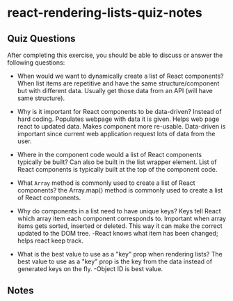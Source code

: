 # react-rendering-lists-quiz-notes

## Quiz Questions

After completing this exercise, you should be able to discuss or answer the following questions:

- When would we want to dynamically create a list of React components?
  When list items are repetitive and have the same structure/component but with different data.
  Usually get those data from an API (will have same structure).

- Why is it important for React components to be data-driven?
  Instead of hard coding. Populates webpage with data it is given.
  Helps web page react to updated data.
  Makes component more re-usable.
  Data-driven is important since current web application request lots of data from the user.

- Where in the component code would a list of React components typically be built?
  Can also be built in the list wrapper element.
  List of React components is typically built at the top of the component code.

- What `Array` method is commonly used to create a list of React components?
  the Array.map() method is commonly used to create a list of React components.

- Why do components in a list need to have unique keys?
  Keys tell React which array item each component corresponds to. Important when array items gets sorted, inserted or deleted. This way it can make the correct updated to the DOM tree.
  -React knows what item has been changed; helps react keep track.

- What is the best value to use as a "key" prop when rendering lists?
  The best value to use as a "key" prop is the key from the data instead of generated keys on the fly.
  -Object ID is best value.

## Notes
